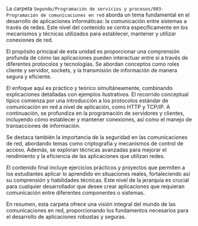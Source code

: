 La carpeta `Segundo/Programación de servicios y procesos/003-Programación de comunicaciones en red` aborda un tema fundamental en el desarrollo de aplicaciones informáticas: la comunicación entre sistemas a través de redes. Este nivel del contenido se centra específicamente en los mecanismos y técnicas utilizados para establecer, mantener y utilizar conexiones de red.

El propósito principal de esta unidad es proporcionar una comprensión profunda de cómo las aplicaciones pueden interactuar entre sí a través de diferentes protocolos y tecnologías. Se abordan conceptos como roles cliente y servidor, sockets, y la transmisión de información de manera segura y eficiente.

El enfoque aquí es práctico y teórico simultáneamente, combinando explicaciones detalladas con ejemplos ilustrativos. El recorrido conceptual típico comienza por una introducción a los protocolos estándar de comunicación en red a nivel de aplicación, como HTTP y TCP/IP. A continuación, se profundiza en la programación de servidores y clientes, incluyendo cómo establecer y mantener conexiones, así como el manejo de transacciones de información.

Se destaca también la importancia de la seguridad en las comunicaciones de red, abordando temas como criptografía y mecanismos de control de acceso. Además, se exploran técnicas avanzadas para mejorar el rendimiento y la eficiencia de las aplicaciones que utilizan redes.

El contenido final incluye ejercicios prácticos y proyectos que permiten a los estudiantes aplicar lo aprendido en situaciones reales, fortaleciendo así su comprensión y habilidades técnicas. Este nivel de la jerarquía es crucial para cualquier desarrollador que desee crear aplicaciones que requieran comunicación entre diferentes componentes o sistemas.

En resumen, esta carpeta ofrece una visión integral del mundo de las comunicaciones en red, proporcionando los fundamentos necesarios para el desarrollo de aplicaciones robustas y seguras.
